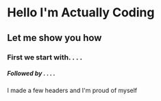 # Hello I'm Actually Coding
## Let me show you how
### First we start with. . . .
##### Followed by . . . .



I made a few headers and I'm proud of myself
